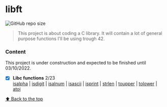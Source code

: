 # libft

<!---Esses são exemplos. Veja https://shields.io para outras pessoas ou para personalizar este conjunto de escudos. Você pode querer incluir dependências, status do projeto e informações de licença aqui--->

![GitHub repo size](https://img.shields.io/github/repo-size/iuricode/README-template?style=for-the-badge)

> This project is about coding a C library.
It will contain a lot of general purpose functions I'll be using trough 42.
### Content
This project is under construction and expected to be finished until 03/10/2022.
- [x] **Libc functions** 2/23<br>
 [isalpha](https://github.com/andrade-adsf/libft/blob/main/ft_isalpha.c)
| [isdigit](https://github.com/andrade-adsf/libft/blob/main/ft_isdigit.c)
| [isalnum](https://github.com/andrade-adsf/libft/blob/main/ft_isalnum.c)
| [isascii](https://github.com/andrade-adsf/libft/blob/main/ft_isascii.c)
| [isprint](https://github.com/andrade-adsf/libft/blob/main/ft_isprint.c)
| [strlen](https://github.com/andrade-adsf/libft/blob/main/ft_strlen.c)
| [toupper](https://github.com/andrade-adsf/libft/blob/main/ft_toupper.c)
| [tolower](https://github.com/andrade-adsf/libft/blob/main/ft_tolower.c)
| [atoi](https://github.com/andrade-adsf/libft/blob/main/ft_atoi.c)


[⬆ Back to the top](#libft)<br>
